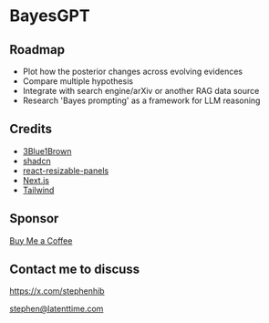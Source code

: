 # BayesGPT

## Roadmap
- Plot how the posterior changes across evolving evidences
- Compare multiple hypothesis
- Integrate with search engine/arXiv or another RAG data source
- Research 'Bayes prompting' as a framework for LLM reasoning

## Credits

- [3Blue1Brown](https://youtu.be/HZGCoVF3YvM?si=y2nD9T8L5FjWj2co)
- [shadcn](https://ui.shadcn.com/)
- [react-resizable-panels](https://github.com/bvaughn/react-resizable-panels)
- [Next.js](https://nextjs.org/)
- [Tailwind](https://tailwindcss.com/docs/installation)

## Sponsor
[Buy Me a Coffee](https://buymeacoffee.com/stephenhib)

## Contact me to discuss
https://x.com/stephenhib

stephen@latenttime.com